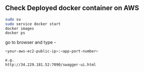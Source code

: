 
## Check Deployed docker container on AWS

```bash
sudo su
sudo service docker start
docker images
docker ps
```

go to browser and type - 

```bash
<your-aws-ec2-public-ip>:<app-port-number>

e.g.
http://34.229.181.52:7090/swagger-ui.html
```

